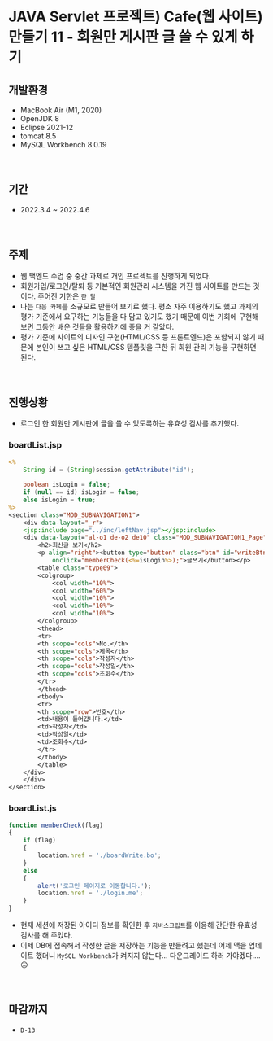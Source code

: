 # JAVA Servlet 프로젝트) Cafe(웹 사이트) 만들기 11 - 회원만 게시판 글 쓸 수 있게 하기

## 개발환경
* MacBook Air (M1, 2020)
* OpenJDK 8
* Eclipse 2021-12
* tomcat 8.5
* MySQL Workbench 8.0.19<br><br><br>

## 기간
* 2022.3.4 ~ 2022.4.6<br><br><br>

## 주제
* 웹 백엔드 수업 중 중간 과제로 개인 프로젝트를 진행하게 되었다.
* 회원가입/로그인/탈퇴 등 기본적인 회원관리 시스템을 가진 웹 사이트를 만드는 것이다. 주어진 기한은 `한 달`
* 나는 `다음 카페`를 소규모로 만들어 보기로 했다. 평소 자주 이용하기도 했고 과제의 평가 기준에서 요구하는 기능들을 다 담고 있기도 했기 때문에 이번 기회에 구현해 보면 그동안 배운 것들을 활용하기에 좋을 거 같았다.
* 평가 기준에 사이트의 디자인 구현(HTML/CSS 등 프론트엔드)은 포함되지 않기 때문에 본인이 쓰고 싶은 HTML/CSS 템플릿을 구한 뒤 회원 관리 기능을 구현하면 된다.<br><br><br>

## 진행상황
* 로그인 한 회원만 게시판에 글을 쓸 수 있도록하는 유효성 검사를 추가했다.

### boardList.jsp

```jsp
<%
    String id = (String)session.getAttribute("id");
	
    boolean isLogin = false;
    if (null == id) isLogin = false;
    else isLogin = true;
%>
<section class="MOD_SUBNAVIGATION1">
    <div data-layout="_r">
    <jsp:include page="../inc/leftNav.jsp"></jsp:include>
    <div data-layout="al-o1 de-o2 de10" class="MOD_SUBNAVIGATION1_Page">
        <h2>최신글 보기</h2>
        <p align="right"><button type="button" class="btn" id="writeBtn" 
            onclick="memberCheck(<%=isLogin%>);">글쓰기</button></p>
        <table class="type09">
        <colgroup>
            <col width="10%">
            <col width="60%">
            <col width="10%">
            <col width="10%">
            <col width="10%">
        </colgroup>
        <thead>
        <tr>
        <th scope="cols">No.</th>
        <th scope="cols">제목</th>
        <th scope="cols">작성자</th>
        <th scope="cols">작성일</th>
        <th scope="cols">조회수</th>
        </tr>
        </thead>
        <tbody>
        <tr>
        <th scope="row">번호</th>
        <td>내용이 들어갑니다.</td>
        <td>작성자</td>
        <td>작성일</td>
        <td>조회수</td>
        </tr>
        </tbody>
        </table>
    </div>
    </div>
</section>
```

### boardList.js

```javascript
function memberCheck(flag)
{
    if (flag)
    {
        location.href = './boardWrite.bo';
    }
    else 
    {
        alert('로그인 페이지로 이동합니다.');
        location.href = './login.me';
    }
}
```

* 현재 세션에 저장된 아이디 정보를 확인한 후 `자바스크립트`를 이용해 간단한 유효성 검사를 해 주었다.
* 이제 DB에 접속해서 작성한 글을 저장하는 기능을 만들려고 했는데 어제 맥을 업데이트 했더니 `MySQL Workbench`가 켜지지 않는다... 다운그레이드 하러 가야겠다.... 😔<br><br><br>

## 마감까지 
* `D-13`
